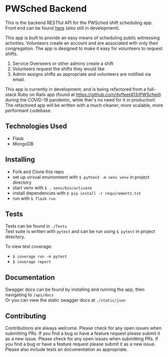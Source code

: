 # PWSched Backend

This is the backend RESTful API for the PWSched shift scheduling app.  Front end can be found [here](https://github.com/davevanfleet/pwsched-frontend) (also still in development).  

This app is built to provide an easy means of scheduling public witnessing activities. Volunteers create an account and are associated with only their congregation. The app is designed to make it easy for volunteers to request shifts.
1. Service Overseers or other admins create a shift
2. Volunteers request the shifts they would like
3. Admin assigns shifts as appropriate and volunteers are notified via email.

This app is currently in development, and is being refactored from a full-stack Ruby on Rails app (found at https://github.com/dvfleet413/PWSched) during the COVID-19 pandemic, while ther's no need for it in production!  The refactored app will be written with a much cleaner, more scalable, more performant codebase.

## Technologies Used

- Flask
- MongoDB

## Installing

- Fork and Clone this repo
- set up virvual environment with `$ python3 -m venv venv` in project directory
- start venv with `$ . venv/bin/activate`
- install dependencies with `$ pip install -r requirements.txt`
- run with `$ flask run`

## Tests

Tests can be found in `./Tests`  
Test suite is written with `pytest` and can be run using `$ pytest` in project directory.

To view test coverage:  
- `$ coverage run -m pytest`
- `$ coverage report`

## Documentation

Swagger docs can be found by installing and running the app, then navigating to `/api/docs`  
Or you can view the static swagger docs at `./static/json`

## Contributing

Contributions are always welcome.  Please check for any open issues when submitting PRs.  If you find a bug or have a feature request please submit it as a new issue. Please check for any open issues when submitting PRs.  If you find a bug or have a feature request please submit it as a new issue. Please also include tests an documentation as appropriate.